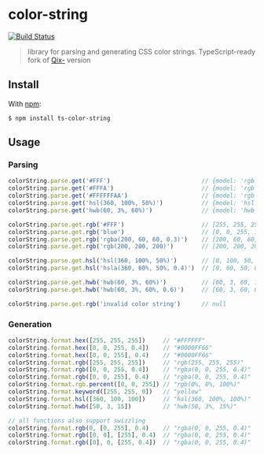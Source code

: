 # color-string

[![Build Status](https://travis-ci.org/Qix-/color-string.svg?branch=master)](https://travis-ci.org/Qix-/color-string)

> library for parsing and generating CSS color strings.
TypeScript-ready fork of [Qix-](https://github.com/Qix-/color-string) version

## Install

With [npm](http://npmjs.org/):

```console
$ npm install ts-color-string
```

## Usage

### Parsing

```typescript
colorString.parse.get('#FFF')                          // {model: 'rgb', value: [255, 255, 255, 1]}
colorString.parse.get('#FFFA')                         // {model: 'rgb', value: [255, 255, 255, 0.67]}
colorString.parse.get('#FFFFFFAA')                     // {model: 'rgb', value: [255, 255, 255, 0.67]}
colorString.parse.get('hsl(360, 100%, 50%)')           // {model: 'hsl', value: [0, 100, 50, 1]}
colorString.parse.get('hwb(60, 3%, 60%)')              // {model: 'hwb', value: [60, 3, 60, 1]}

colorString.parse.get.rgb('#FFF')                      // [255, 255, 255, 1]
colorString.parse.get.rgb('blue')                      // [0, 0, 255, 1]
colorString.parse.get.rgb('rgba(200, 60, 60, 0.3)')    // [200, 60, 60, 0.3]
colorString.parse.get.rgb('rgb(200, 200, 200)')        // [200, 200, 200, 1]

colorString.parse.get.hsl('hsl(360, 100%, 50%)')       // [0, 100, 50, 1]
colorString.parse.get.hsl('hsla(360, 60%, 50%, 0.4)')  // [0, 60, 50, 0.4]

colorString.parse.get.hwb('hwb(60, 3%, 60%)')          // [60, 3, 60, 1]
colorString.parse.get.hwb('hwb(60, 3%, 60%, 0.6)')     // [60, 3, 60, 0.6]

colorString.parse.get.rgb('invalid color string')      // null
```

### Generation

```typescript
colorString.format.hex([255, 255, 255])     // "#FFFFFF"
colorString.format.hex([0, 0, 255, 0.4])    // "#0000FF66"
colorString.format.hex([0, 0, 255], 0.4)    // "#0000FF66"
colorString.format.rgb([255, 255, 255])     // "rgb(255, 255, 255)"
colorString.format.rgb([0, 0, 255, 0.4])    // "rgba(0, 0, 255, 0.4)"
colorString.format.rgb([0, 0, 255], 0.4)    // "rgba(0, 0, 255, 0.4)"
colorString.format.rgb.percent([0, 0, 255]) // "rgb(0%, 0%, 100%)"
colorString.format.keyword([255, 255, 0])   // "yellow"
colorString.format.hsl([360, 100, 100])     // "hsl(360, 100%, 100%)"
colorString.format.hwb([50, 3, 15])         // "hwb(50, 3%, 15%)"

// all functions also support swizzling
colorString.format.rgb(0, [0, 255], 0.4)    // "rgba(0, 0, 255, 0.4)"
colorString.format.rgb([0, 0], [255], 0.4)  // "rgba(0, 0, 255, 0.4)"
colorString.format.rgb([0], 0, [255, 0.4])  // "rgba(0, 0, 255, 0.4)"
```
